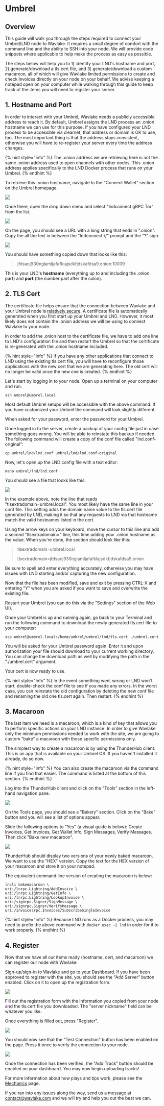 # Umbrel

## Overview

This guide will walk you through the steps required to connect your Umbrel/LND node to Wavlake. It requires a small degree of comfort with the command line and the ability to SSH into your node. We will provide code snippets where applicable to help make the process as easy as possible.

The steps below will help you to 1) identify your LND's hostname and port, 2) generate/download a tls.cert file, and 3) generate/download a custom macaroon, all of which will give Wavlake limited permissions to create and check invoices directly on your node on your behalf. We advise keeping a notepad open on your computer while walking through this guide to keep track of the items you will need to register your server.

## 1. Hostname and Port

In order to interact with your Umbrel, Wavlake needs a publicly accessible address to reach it. By default, Umbrel assigns the LND process an .onion hostname we can use for this purpose. If you have configured your LND process to be accessible via clearnet, that address or domain is OK to use, too. The most important thing is that the address stays consistent, otherwise you will have to re-register your server every time the address changes.

{% hint style="info" %}
The .onion address we are retrieving here is not the same .onion address used to open channels with other nodes. This .onion address applies specifically to the LND Docker process that runs on your Umbrel.
{% endhint %}

To retrieve this .onion hostname, navigate to the "Connect Wallet" section on the Umbrel homepage.

![](../.gitbook/assets/umbrel-connect.png)

Once there, open the drop down menu and select "lndconnect gRPC Tor" from the list.

![](../.gitbook/assets/umbrel-connect2.png)

On the page, you should see a URL with a long string that ends in ".onion". Copy the all the text in between the "lndconnect://" prompt and the "?" sign.

![](<../.gitbook/assets/umbrel-connect3 (1).png>)

&#x20;You should have something copied down that looks like this:

> jfdsaoj930nglamljafafklajsdkfjdskafdsa9.onion:10009

This is your LND's **hostname** (everything up to and including the .onion part) and **port** (the number part after the colon).

## 2. TLS Cert

The certificate file helps ensure that the connection between Wavlake and your Umbrel node is [relatively secure](https://docs.lightning.engineering/lightning-network-tools/lnd/safety#tls). A certificate file is automatically generated when you first start up your Umbrel and LND. However, it most likely does not contain the .onion address we will be using to connect Wavlake to your node.

In order to add the .onion host to the certificate file, we have to add one line to LND's configuration file and then restart the Umbrel so that the certificate is re-generated with the .onion hostname included.

{% hint style="info" %}
If you have any other applications that connect to LND using the existing tls.cert file, you will have to reconfigure those applications with the new cert that we are generating here. The old cert will no longer be valid once the new one is created.
{% endhint %}

Let's start by logging in to your node. Open up a terminal on your computer and run:

```
ssh umbrel@umbrel.local
```

Most default Umbrel setups will be accessible with the above command. If you have customized your Umbrel the command will look slightly different.

When asked for your password, enter the password for your Umbrel.

Once logged in to the server, create a backup of your config file just in case something goes wrong. You will be able to reinstate this backup if needed. The following command will create a copy of the conf file called "lnd.conf-original":

```
cp umbrel/lnd/lnd.conf umbrel/lnd/lnd.conf-original
```

Now, let's open up the LND config file with a text editor:

```
nano umbrel/lnd/lnd.conf
```

You should see a file that looks like this:

![](../.gitbook/assets/umbrel-tls.png)

In the example above, note the line that reads "tlsextradomain=umbrel.local". You most likely have the same line in your conf file. This setting adds the domain name value to the tls.cert file generated by LND, making it so that any requests to LND via that hostname match the valid hostnames listed in the cert.

Using the arrow keys on your keyboard, move the cursor to this line and add a second "tlsextradomain=" line, this time adding your .onion hostname as the value. When you're done, the section should look like this:

> tlsextradomain=umbrel.local
>
> tlsextradomain=jfdsaoj930nglamljafafklajsdkfjdskafdsa9.onion

Be sure to spell and enter everything accurately, otherwise you may have issues with LND starting and/or capturing the new configuration.

Now that the file has been modified, save and exit by pressing CTRL-X and entering "Y" when you are asked if you want to save and overwrite the existing file.



Restart your Umbrel (you can do this via the "Settings" section of the Web UI).



Once your Umbrel is up and running again, go back to your Terminal and run the following command to download the newly generated tls.cert file to your computer:

```
scp umbrel@umbrel.local:/home/umbrel/umbrel/lnd/tls.cert ./umbrel.cert
```

You will be asked for your Umbrel password again. Enter it and upon authorization your file should download to your current working directory. You can change the download path as well by modifying the path in the "./umbrel.cert" argument.

Your cert is now ready to use.

{% hint style="info" %}
In the event something went wrong or LND won't start, double-check the conf file to see if you made any errors. In the worst case, you can reinstate the old configuration by deleting the new conf file and renaming the old one tls.cert again. Then restart.
{% endhint %}

## 3. Macaroon

The last item we need is a macaroon, which is a kind of key that allows you to perform specific actions on your LND instance. In order to give Wavlake only the minimum permissions needed to work with the site, we are going to custom "bake" a macaroon with those specific permissions only.

The simplest way to create a macaroon is by using the ThunderHub client. This is an app that is available on your Umbrel OS. If you haven't installed it already, do so now.

{% hint style="info" %}
You can also create the macaroon via the command line if you find that easier. The command is listed at the bottom of this section.
{% endhint %}

Log into the ThunderHub client and click on the "Tools" section in the left-hand navigation pane.

![](../.gitbook/assets/thub.png)

On the Tools page, you should see a "Bakery" section. Click on the "Bake" button and you will see a list of options appear.

Slide the following options to "Yes" (a visual guide is below): Create Invoices, Get Invoices, Get Wallet Info, Sign Messages, Verify Messages. Then click "Bake new macaroon".

![  ](../.gitbook/assets/thub2.png)

ThunderHub should display two versions of your newly baked macaroon. We want to use the "HEX" version. Copy the text for the HEX version of your macaroon and store it on your notepad.

The equivalent command line version of creating the macaroon is below:

```
lncli bakemacaroon \
uri:/lnrpc.Lightning/AddInvoice \
uri:/lnrpc.Lightning/GetInfo \
uri:/lnrpc.Lightning/LookupInvoice \
uri:/signrpc.Signer/SignMessage \
uri:/signrpc.Signer/VerifyMessage \
uri:/invoicesrpc.Invoices/SubscribeSingleInvoice
```

{% hint style="info" %}
Because LND runs as a Docker process, you may need to prefix the above command with `docker exec -i lnd` in order for it to work properly.
{% endhint %}

## 4. Register

Now that we have all our items ready (hostname, cert, and macaroon) we can register our node with Wavlake.

Sign-up/sign-in to Wavlake and go to your Dashboard. If you have been approved to register with the site, you should see the "Add Server" button enabled. Click on it to open up the registration form.

![](../.gitbook/assets/dashboard01.png)

Fill out the registration form with the information you copied from your node and the tls.cert file you downloaded. The "server nickname" field can be whatever you like.

Once everything is filled out, press "Register".

![](../.gitbook/assets/dashboard02.png)

You should now see that the "Test Connection" button has been enabled on the page. Press it once to verify the connection to your node.

![](../.gitbook/assets/dashboard03.png)

Once the connection has been verified, the "Add Track" button should be enabled on your dashboard. You may now begin uploading tracks!

For more information about how plays and tips work, please see the [Mechanics](../mechanics.md) page.

If you ran into any issues along the way, send us a message at contact@wavlake.com and we will try and help you out the best we can.
